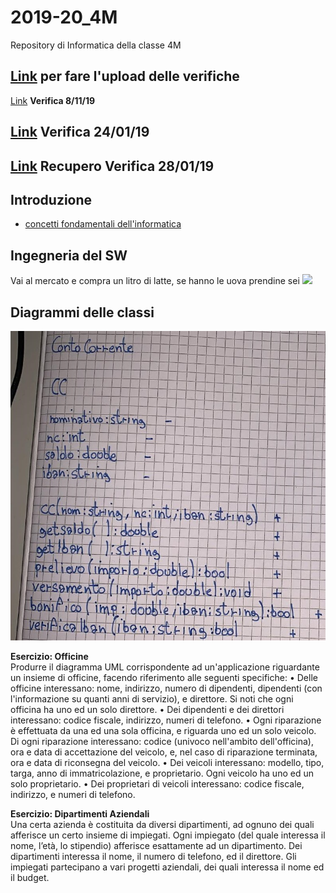 # 2019-20_4M
Repository di Informatica della classe 4M


## [Link](https://script.google.com/macros/s/AKfycbx3Mn36N3G4CfGV-ju_NDdMtc9tr9-tkwm4Md-Xrei6GoYffiAs/exec) **per fare l'upload delle verifiche**

[Link](https://docs.google.com/document/d/1kOz3-40qowkA11BvfyNgN8kR9aijXcTVZm4Y3wl0xD4/edit?usp=sharing) **Verifica 8/11/19**

## [Link](https://docs.google.com/document/d/1xgcI_vC2KKHlk8-1fHTsrljq0jJsOBPXKFEcXeMKWXs/edit?usp=sharing) **Verifica 24/01/19**

## [Link](https://docs.google.com/document/d/1qGkCy6RHydsXZS8TcWLtMGOdlpoIxiKRC1E6MP8Pxeg/edit?usp=sharing) **Recupero Verifica 28/01/19**



## Introduzione
- [concetti fondamentali dell'informatica](http://aptiva.v2.cs.unibo.it/wiki/index.php/Concetti_fondamentali_dell%27Informatica)

## Ingegneria del SW
Vai al mercato e compra un litro di latte, se hanno le uova prendine sei
![](https://swaltersky.files.wordpress.com/2012/02/tire-swing-cartoon.jpg)

## Diagrammi delle classi
![](diagramma%20della%20classe%20ContoCorrente.jpg)

**Esercizio: Officine** <br>
Produrre il diagramma UML corrispondente ad un'applicazione riguardante un insieme di officine,
facendo riferimento alle seguenti specifiche:
• Delle officine interessano: nome, indirizzo, numero di dipendenti, dipendenti (con l'informazione
su quanti anni di servizio), e direttore. Si noti che ogni officina ha uno ed un solo direttore.
• Dei dipendenti e dei direttori interessano: codice fiscale, indirizzo, numeri di telefono.
• Ogni riparazione è effettuata da una ed una sola officina, e riguarda uno ed un solo veicolo. Di ogni riparazione interessano: codice (univoco nell'ambito dell'officina), ora e data di accettazione del veicolo, e, nel caso di riparazione terminata, ora e data di riconsegna del veicolo.
• Dei veicoli interessano: modello, tipo, targa, anno di immatricolazione, e proprietario. Ogni veicolo ha uno ed un solo proprietario.
• Dei proprietari di veicoli interessano: codice fiscale, indirizzo, e numeri di telefono.


**Esercizio: Dipartimenti Aziendali** <br>
Una certa azienda è costituita da diversi dipartimenti, ad ognuno dei quali afferisce un certo insieme di impiegati. Ogni impiegato (del quale interessa il nome, l’età, lo stipendio) afferisce esattamente ad un dipartimento. Dei dipartimenti interessa il nome, il numero di telefono, ed il direttore. Gli impiegati partecipano a vari progetti aziendali, dei quali interessa il nome ed il budget. 
